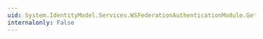 ```yaml
---
uid: System.IdentityModel.Services.WSFederationAuthenticationModule.GetSessionTokenContext
internalonly: False
---
```

